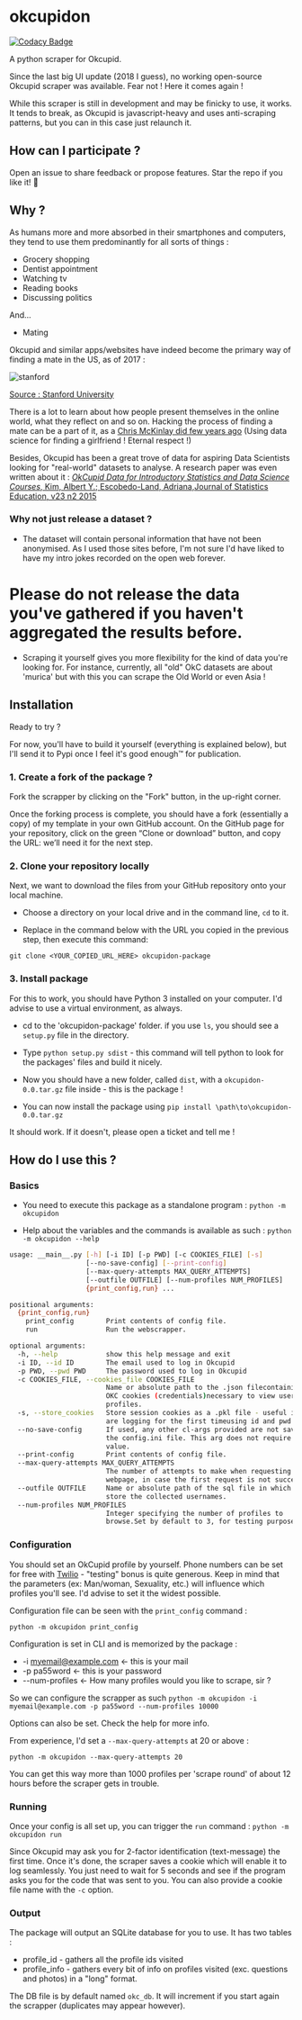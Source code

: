 # okcupidon
[![Codacy Badge](https://app.codacy.com/project/badge/Grade/2aefdc3b25e24cbf902abaf1013f22ee)](https://www.codacy.com/manual/Maxence-L/okcupidon/dashboard?utm_source=github.com&amp;utm_medium=referral&amp;utm_content=Maxence-L/okcupidon&amp;utm_campaign=Badge_Grade)

A python scraper for Okcupid.

Since the last big UI update (2018 I guess), no working open-source Okcupid scraper was available. Fear not ! Here it comes again !

While this scraper is still in development and may be finicky to use, it works. It tends to break, as Okcupid is javascript-heavy and uses anti-scraping patterns, but you can in this case just relaunch it.

## How can I participate ?

Open an issue to share feedback or propose features. Star the repo if you like it! 🌟

## Why ?

As humans more and more absorbed in their smartphones and computers, they tend to use them predominantly for all sorts of things :

- Grocery shopping
- Dentist appointment
- Watching tv
- Reading books
- Discussing politics

And...

- Mating

Okcupid and similar apps/websites have indeed become the primary way of finding a mate in the US, as of 2017 :

![stanford](https://assets.weforum.org/editor/large_ydZUwVLPfB2_IAeib9WXWl-yXOjH8-061HmH-HRe4Ao.png)

[Source : Stanford University](https://web.stanford.edu/~mrosenfe/Rosenfeld_et_al_Disintermediating_Friends.pdf)

There is a lot to learn about how people present themselves in the online world, what they reflect on and so on. Hacking the process of finding a mate can be a part of it, as a [Chris McKinlay did few years ago](https://www.wired.com/2014/01/how-to-hack-okcupid/) (Using data science for finding a girlfriend ! Eternal respect !)

Besides, Okcupid has been a great trove of data for aspiring Data Scientists looking for "real-world" datasets to analyse. A research paper was even written about it : [*OkCupid Data for Introductory Statistics and Data Science Courses*, Kim, Albert Y.; Escobedo-Land, Adriana,Journal of Statistics Education, v23 n2 2015](https://eric.ed.gov/?id=EJ1070114)

### Why not just release a dataset ?

- The dataset will contain personal information that have not been anonymised. As I used those sites before, I'm not sure I'd have liked to have my intro jokes recorded on the open web forever. 

# Please do not release the data you've gathered if you haven't aggregated the results before.

- Scraping it yourself gives you more flexibility for the kind of data you're looking for. For instance, currently, all "old" OkC datasets are about 'murica' but with this you can scrape the Old World or even Asia !

## Installation

Ready to try ? 

For now, you'll have to build it yourself (everything is explained below), but I'll send it to Pypi once I feel it's good enough™ for publication.

### 1. Create a fork of the package ?

Fork the scrapper by clicking on the "Fork" button, in the up-right corner.

Once the forking process is complete, you should have a fork (essentially a copy) of my template in your own GitHub account. On the GitHub page for your repository, click on the green “Clone or download” button, and copy the URL: we’ll need it for the next step.

### 2. Clone your repository locally

Next, we want to download the files from your GitHub repository onto your local machine. 

- Choose a directory on your local drive and in the command line, `cd` to it.

- Replace in the command below with the URL you copied in the previous step, then execute this command:

`git clone <YOUR_COPIED_URL_HERE> okcupidon-package`

### 3. Install package

For this to work, you should have Python 3 installed on your computer. I'd advise to use a virtual environment, as always.

- cd to the 'okcupidon-package' folder. if you use `ls`, you should see a `setup.py` file in the directory.

- Type `python setup.py sdist` - this command will tell python to look for the packages' files and build it nicely.

- Now you should have a new folder, called `dist`, with a `okcupidon-0.0.tar.gz` file inside - this is the package !

- You can now install the package using `pip install \path\to\okcupidon-0.0.tar.gz`

It should work. If it doesn't, please open a ticket and tell me !

## How do I use this ?

### Basics

- You need to execute this package as a standalone program : `python -m okcupidon`

- Help about the variables and the commands is available as such : `python -m okcupidon --help`

```bash
usage: __main__.py [-h] [-i ID] [-p PWD] [-c COOKIES_FILE] [-s]
                   [--no-save-config] [--print-config]
                   [--max-query-attempts MAX_QUERY_ATTEMPTS]
                   [--outfile OUTFILE] [--num-profiles NUM_PROFILES]
                   {print_config,run} ...

positional arguments:
  {print_config,run}
    print_config        Print contents of config file.
    run                 Run the webscrapper.

optional arguments:
  -h, --help            show this help message and exit
  -i ID, --id ID        The email used to log in Okcupid
  -p PWD, --pwd PWD     The password used to log in Okcupid
  -c COOKIES_FILE, --cookies_file COOKIES_FILE
                        Name or absolute path to the .json filecontaining the
                        OKC cookies (credentials)necessary to view user
                        profiles.
  -s, --store_cookies   Store session cookies as a .pkl file - useful if you
                        are logging for the first timeusing id and pwd
  --no-save-config      If used, any other cl-args provided are not saved to
                        the config.ini file. This arg does not require a
                        value.
  --print-config        Print contents of config file.
  --max-query-attempts MAX_QUERY_ATTEMPTS
                        The number of attempts to make when requesting a
                        webpage, in case the first request is not successful.
  --outfile OUTFILE     Name or absolute path of the sql file in which to
                        store the collected usernames.
  --num-profiles NUM_PROFILES
                        Integer specifying the number of profiles to
                        browse.Set by default to 3, for testing purposes
 ````
 
### Configuration

You should set an OkCupid profile by yourself. Phone numbers can be set for free with [Twilio](https://www.twilio.com/) - "testing" bonus is quite generous. Keep in mind that the parameters (ex: Man/woman, Sexuality, etc.) will influence which profiles you'll see. I'd advise to set it the widest possible.

Configuration file can be seen with the `print_config` command :

`python -m okcupidon print_config`

Configuration is set in CLI and is memorized by the package :

- -i myemail@example.com <- this is your mail
- -p pa55word <- this is your password
- --num-profiles <- How many profiles would you like to scrape, sir ?

So we can configure the scrapper as such `python -m okcupidon -i myemail@example.com -p pa55word --num-profiles 10000`

Options can also be set. Check the help for more info. 

From experience, I'd set a `--max-query-attempts` at 20 or above :

`python -m okcupidon --max-query-attempts 20`

You can get this way more than 1000 profiles per 'scrape round' of about 12 hours before the scraper gets in trouble.

### Running

Once your config is all set up, you can trigger the `run` command : `python -m okcupidon run`

Since Okcupid may ask you for 2-factor identification (text-message) the first time. Once it's done, the scraper saves a cookie which will enable it to log seamlessly. You just need to wait for 5 seconds and see if the program asks you for the code that was sent to you. You can also provide a cookie file name with the `-c` option.

### Output

The package will output an SQLite database for you to use. It has two tables : 

- profile_id - gathers all the profile ids visited
- profile_info - gathers every bit of info on profiles visited (exc. questions and photos) in a "long" format.

The DB file is by default named `okc_db`. It will increment if you start again the scrapper (duplicates may appear however).
